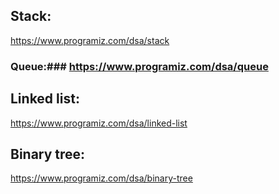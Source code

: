 ## Stack:
https://www.programiz.com/dsa/stack

### Queue:### https://www.programiz.com/dsa/queue

## Linked list:
https://www.programiz.com/dsa/linked-list

## Binary tree:
https://www.programiz.com/dsa/binary-tree
